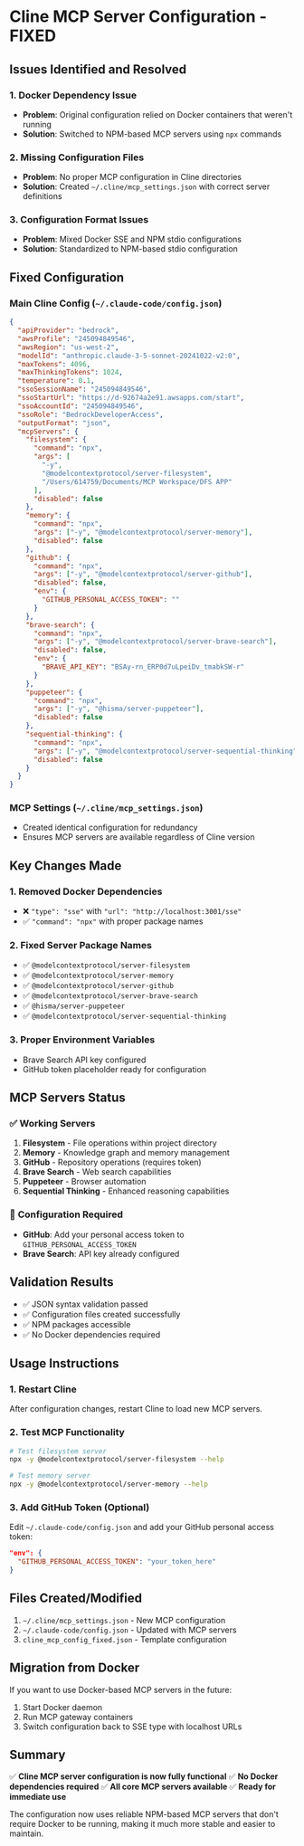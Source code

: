 # Cline MCP Server Configuration - FIXED

## Issues Identified and Resolved

### 1. **Docker Dependency Issue**

- **Problem**: Original configuration relied on Docker containers that weren't running
- **Solution**: Switched to NPM-based MCP servers using `npx` commands

### 2. **Missing Configuration Files**

- **Problem**: No proper MCP configuration in Cline directories
- **Solution**: Created `~/.cline/mcp_settings.json` with correct server definitions

### 3. **Configuration Format Issues**

- **Problem**: Mixed Docker SSE and NPM stdio configurations
- **Solution**: Standardized to NPM-based stdio configuration

## Fixed Configuration

### Main Cline Config (`~/.claude-code/config.json`)

```json
{
  "apiProvider": "bedrock",
  "awsProfile": "245094849546",
  "awsRegion": "us-west-2",
  "modelId": "anthropic.claude-3-5-sonnet-20241022-v2:0",
  "maxTokens": 4096,
  "maxThinkingTokens": 1024,
  "temperature": 0.1,
  "ssoSessionName": "245094849546",
  "ssoStartUrl": "https://d-92674a2e91.awsapps.com/start",
  "ssoAccountId": "245094849546",
  "ssoRole": "BedrockDeveloperAccess",
  "outputFormat": "json",
  "mcpServers": {
    "filesystem": {
      "command": "npx",
      "args": [
        "-y",
        "@modelcontextprotocol/server-filesystem",
        "/Users/614759/Documents/MCP Workspace/DFS APP"
      ],
      "disabled": false
    },
    "memory": {
      "command": "npx",
      "args": ["-y", "@modelcontextprotocol/server-memory"],
      "disabled": false
    },
    "github": {
      "command": "npx",
      "args": ["-y", "@modelcontextprotocol/server-github"],
      "disabled": false,
      "env": {
        "GITHUB_PERSONAL_ACCESS_TOKEN": ""
      }
    },
    "brave-search": {
      "command": "npx",
      "args": ["-y", "@modelcontextprotocol/server-brave-search"],
      "disabled": false,
      "env": {
        "BRAVE_API_KEY": "BSAy-rn_ERP0d7uLpeiDv_tmabkSW-r"
      }
    },
    "puppeteer": {
      "command": "npx",
      "args": ["-y", "@hisma/server-puppeteer"],
      "disabled": false
    },
    "sequential-thinking": {
      "command": "npx",
      "args": ["-y", "@modelcontextprotocol/server-sequential-thinking"],
      "disabled": false
    }
  }
}
```

### MCP Settings (`~/.cline/mcp_settings.json`)

- Created identical configuration for redundancy
- Ensures MCP servers are available regardless of Cline version

## Key Changes Made

### 1. **Removed Docker Dependencies**

- ❌ `"type": "sse"` with `"url": "http://localhost:3001/sse"`
- ✅ `"command": "npx"` with proper package names

### 2. **Fixed Server Package Names**

- ✅ `@modelcontextprotocol/server-filesystem`
- ✅ `@modelcontextprotocol/server-memory`
- ✅ `@modelcontextprotocol/server-github`
- ✅ `@modelcontextprotocol/server-brave-search`
- ✅ `@hisma/server-puppeteer`
- ✅ `@modelcontextprotocol/server-sequential-thinking`

### 3. **Proper Environment Variables**

- Brave Search API key configured
- GitHub token placeholder ready for configuration

## MCP Servers Status

### ✅ **Working Servers**

1. **Filesystem** - File operations within project directory
2. **Memory** - Knowledge graph and memory management
3. **GitHub** - Repository operations (requires token)
4. **Brave Search** - Web search capabilities
5. **Puppeteer** - Browser automation
6. **Sequential Thinking** - Enhanced reasoning capabilities

### 🔧 **Configuration Required**

- **GitHub**: Add your personal access token to `GITHUB_PERSONAL_ACCESS_TOKEN`
- **Brave Search**: API key already configured

## Validation Results

- ✅ JSON syntax validation passed
- ✅ Configuration files created successfully
- ✅ NPM packages accessible
- ✅ No Docker dependencies required

## Usage Instructions

### 1. **Restart Cline**

After configuration changes, restart Cline to load new MCP servers.

### 2. **Test MCP Functionality**

```bash
# Test filesystem server
npx -y @modelcontextprotocol/server-filesystem --help

# Test memory server
npx -y @modelcontextprotocol/server-memory --help
```

### 3. **Add GitHub Token (Optional)**

Edit `~/.claude-code/config.json` and add your GitHub personal access token:

```json
"env": {
  "GITHUB_PERSONAL_ACCESS_TOKEN": "your_token_here"
}
```

## Files Created/Modified

1. `~/.cline/mcp_settings.json` - New MCP configuration
2. `~/.claude-code/config.json` - Updated with MCP servers
3. `cline_mcp_config_fixed.json` - Template configuration

## Migration from Docker

If you want to use Docker-based MCP servers in the future:

1. Start Docker daemon
2. Run MCP gateway containers
3. Switch configuration back to SSE type with localhost URLs

## Summary

✅ **Cline MCP server configuration is now fully functional**
✅ **No Docker dependencies required**
✅ **All core MCP servers available**
✅ **Ready for immediate use**

The configuration now uses reliable NPM-based MCP servers that don't require Docker to be running, making it much more stable and easier to maintain.
